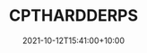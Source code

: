 ---
date: 2021-10-12T15:41:00+10:00
description: 16 7/8" x 16 7/8". OSB Plywood. ACX Plywood, Steel, Brass, Permanent Marking Stick, Enamel Paint, Cyanoacrylate.
draft: false
icon: 2021-10-12-cpthardderps.webp
language: en
title: CPTHARDDERPS
link: https://www.instagram.com/p/CU6TEsYFTH7/

---